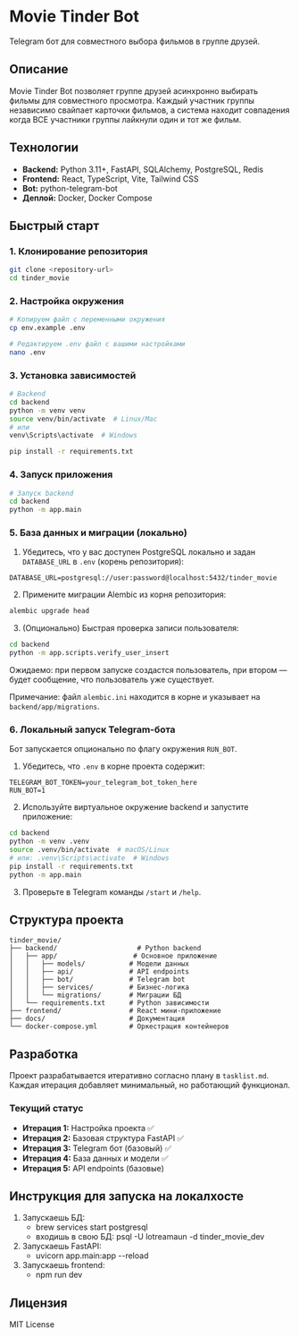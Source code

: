 # Movie Tinder Bot

Telegram бот для совместного выбора фильмов в группе друзей.

## Описание

Movie Tinder Bot позволяет группе друзей асинхронно выбирать фильмы для совместного просмотра. Каждый участник группы независимо свайпает карточки фильмов, а система находит совпадения когда ВСЕ участники группы лайкнули один и тот же фильм.

## Технологии

- **Backend:** Python 3.11+, FastAPI, SQLAlchemy, PostgreSQL, Redis
- **Frontend:** React, TypeScript, Vite, Tailwind CSS
- **Bot:** python-telegram-bot
- **Деплой:** Docker, Docker Compose

## Быстрый старт

### 1. Клонирование репозитория
```bash
git clone <repository-url>
cd tinder_movie
```

### 2. Настройка окружения
```bash
# Копируем файл с переменными окружения
cp env.example .env

# Редактируем .env файл с вашими настройками
nano .env
```

### 3. Установка зависимостей
```bash
# Backend
cd backend
python -m venv venv
source venv/bin/activate  # Linux/Mac
# или
venv\Scripts\activate  # Windows

pip install -r requirements.txt
```

### 4. Запуск приложения
```bash
# Запуск backend
cd backend
python -m app.main
```

### 5. База данных и миграции (локально)

1) Убедитесь, что у вас доступен PostgreSQL локально и задан `DATABASE_URL` в `.env` (корень репозитория):
```
DATABASE_URL=postgresql://user:password@localhost:5432/tinder_movie
```

2) Примените миграции Alembic из корня репозитория:
```bash
alembic upgrade head
```

3) (Опционально) Быстрая проверка записи пользователя:
```bash
cd backend
python -m app.scripts.verify_user_insert
```
Ожидаемо: при первом запуске создастся пользователь, при втором — будет сообщение, что пользователь уже существует.

Примечание: файл `alembic.ini` находится в корне и указывает на `backend/app/migrations`.

### 6. Локальный запуск Telegram-бота

Бот запускается опционально по флагу окружения `RUN_BOT`.

1) Убедитесь, что `.env` в корне проекта содержит:
```
TELEGRAM_BOT_TOKEN=your_telegram_bot_token_here
RUN_BOT=1
```
2) Используйте виртуальное окружение backend и запустите приложение:
```bash
cd backend
python -m venv .venv
source .venv/bin/activate  # macOS/Linux
# или: .venv\Scripts\activate  # Windows
pip install -r requirements.txt
python -m app.main
```
3) Проверьте в Telegram команды `/start` и `/help`.

## Структура проекта

```
tinder_movie/
├── backend/                    # Python backend
│   ├── app/                   # Основное приложение
│   │   ├── models/           # Модели данных
│   │   ├── api/              # API endpoints
│   │   ├── bot/              # Telegram bot
│   │   ├── services/         # Бизнес-логика
│   │   └── migrations/       # Миграции БД
│   └── requirements.txt      # Python зависимости
├── frontend/                 # React мини-приложение
├── docs/                     # Документация
└── docker-compose.yml        # Оркестрация контейнеров
```

## Разработка

Проект разрабатывается итеративно согласно плану в `tasklist.md`. Каждая итерация добавляет минимальный, но работающий функционал.

### Текущий статус
- **Итерация 1:** Настройка проекта ✅
- **Итерация 2:** Базовая структура FastAPI ✅
- **Итерация 3:** Telegram бот (базовый) ✅
- **Итерация 4:** База данных и модели ✅
- **Итерация 5:** API endpoints (базовые)

## Инструкция для запуска на локалхосте

1. Запускаешь БД:
    - brew services start postgresql
    - входишь в свою БД: psql -U lotreamaun -d tinder_movie_dev
2. Запускаешь FastAPI:
    - uvicorn app.main:app --reload
3. Запускаешь frontend:
    - npm run dev

## Лицензия

MIT License